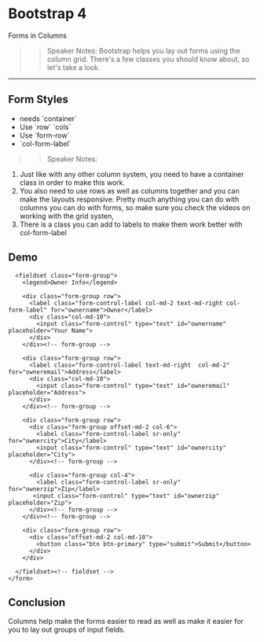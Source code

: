 <!-- .slide: data-state="title" -->
# Bootstrap 4
Forms in Columns

> > Speaker Notes:
Bootstrap helps you lay out forms using the column grid. There's a few classes you should know about, so let's take a look.
---
<!-- .slide: data-state="hasicon" -->

## <i class="fa fa-check-square-o"></i> Form Styles

<ul>
	<li class="fragment">needs `container`</li>
  <li class="fragment">Use `row` `cols`</li>
  <li class="fragment">Use `form-row`</li>
	<li class="fragment">`col-form-label`</li>
</ul>

> > Speaker Notes:
1. Just like with any other column system, you need to have a container class in order to make this work.
2. You also need to use rows as well as columns together and you can make the layouts responsive. Pretty much anything you can do with columns you can do with forms, so make sure you check the videos on working with the grid systen,
3. There is a class you can add to labels to make them work better with col-form-label

## Demo

```
  <fieldset class="form-group">
    <legend>Owner Info</legend>

    <div class="form-group row">
      <label class="form-control-label col-md-2 text-md-right col-form-label" for="ownername">Owner</label>
      <div class="col-md-10">
        <input class="form-control" type="text" id="ownername" placeholder="Your Name">
      </div>
    </div><!-- form-group -->

    <div class="form-group row">
      <label class="form-control-label text-md-right  col-md-2" for="owneremail">Address</label>
      <div class="col-md-10">   
        <input class="form-control" type="text" id="owneremail" placeholder="Address">
      </div>
    </div><!-- form-group -->

    <div class="form-group row">
      <div class="form-group offset-md-2 col-6">
        <label class="form-control-label sr-only" for="ownercity">City</label>
        <input class="form-control" type="text" id="ownercity" placeholder="City">
      </div><!-- form-group -->

      <div class="form-group col-4">
        <label class="form-control-label sr-only" for="ownerzip">Zip</label>
       <input class="form-control" type="text" id="ownerzip" placeholder="Zip">
      </div><!-- form-group -->
    </div><!-- form-group -->

    <div class="form-group row">
      <div class="offset-md-2 col-md-10">
        <button class="btn btn-primary" type="submit">Submit</button>
      </div>
    </div>

  </fieldset><!-- fieldset -->
</form>
```

## Conclusion
Columns help make the forms easier to read as well as make it easier for you to lay out groups of input fields.
